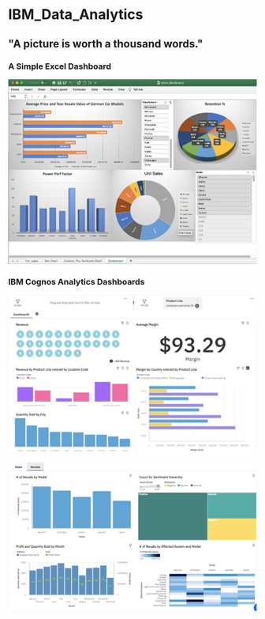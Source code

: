 # IBM_Data_Analytics
## "A picture is worth a thousand words." 

### A Simple Excel Dashboard
![](excel_dashboard.png)


### IBM Cognos Analytics Dashboards
![](Cognos_1.png)



![](Cognos_3.png)

